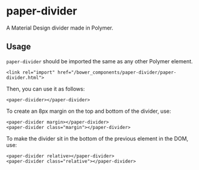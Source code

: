 # paper-divider
A Material Design divider made in Polymer.

## Usage
`paper-divider` should be imported the same as any other Polymer element.

    <link rel="import" href="/bower_components/paper-divider/paper-divider.html">


Then, you can use it as follows:

    <paper-divider></paper-divider>


To create an 8px margin on the top and bottom of the divider, use:

    <paper-divider margin></paper-divider>
    <paper-divider class="margin"></paper-divider>


To make the divider sit in the bottom of the previous element in the DOM, use:

    <paper-divider relative></paper-divider>
    <paper-divider class="relative"></paper-divider>
